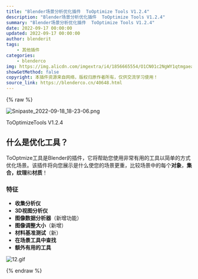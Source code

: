 ```yaml
---
title: "Blender场景分析优化插件  ToOptimize Tools V1.2.4"
description: "Blender场景分析优化插件  ToOptimize Tools V1.2.4"
summary: "Blender场景分析优化插件  ToOptimize Tools V1.2.4"
date: 2022-09-17 00:00:00
updated: 2022-09-17 00:00:00
author: blenderit
tags: 
    - 其他插件
categories:
    - blenderco
img: https://img.alicdn.com/imgextra/i4/1856665554/O1CN01c2NgWY1qtmgaea8AH_!!1856665554.jpg
showGetMethod: false
copyright: 本插件资源来自网络，版权归原作者所有，仅供交流学习使用！
source_link: https://blenderco.cn/40648.html
---
```


{% raw %}
<p><img class="aligncenter" src="https://img.alicdn.com/imgextra/i2/1856665554/O1CN01gN3pRu1qtmX0qQTkm_!!1856665554.png" alt="Snipaste_2022-09-18_18-23-06.png"></p><p>ToOptimizeTools V1.2.4</p><h2><strong>什么是优化工具？</strong></h2><p>ToOptmize工具是Blender的插件，它将帮助您使用非常有用的工具以简单的方式优化场景。该插件将向您展示是什么使您的场景更重，比较场景中的每个<strong>对象</strong>，<strong>集合</strong><strong>，纹理</strong>和<strong>材质</strong>！</p><h3><strong>特征</strong></h3><ul>
<li><strong>收集分析仪</strong></li>
<li><strong>3D视图分析仪</strong></li>
<li><strong>图像数据分析器</strong>（新增功能）</li>
<li><strong>图像调整大小</strong>（新增）</li>
<li><strong>材料基准测试</strong>（新）</li>
<li><strong>在场景工具中查找</strong></li>
<li><strong>额外有用的工具</strong></li>
</ul><p><img src="https://img.alicdn.com/imgextra/i4/1856665554/O1CN0152itA51qtmWtFZOj7_!!1856665554.gif" alt="12.gif"></p>
<div style="display: none">blenderco</div>
{% endraw %}